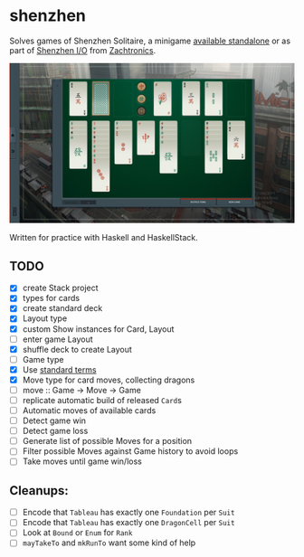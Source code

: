 # shenzhen

Solves games of Shenzhen Solitaire,
a minigame [available standalone](http://store.steampowered.com/app/570490/SHENZHEN_SOLITAIRE/)
or as part of [Shenzhen I/O](http://www.zachtronics.com/shenzhen-io/)
from [Zachtronics](http://www.zachtronics.com/).

![gameplay screenshot](screenshot.jpg)

Written for practice with Haskell and HaskellStack.

## TODO

  - [x] create Stack project
  - [x] types for cards
  - [x] create standard deck
  - [x] Layout type
  - [x] custom Show instances for Card, Layout
  - [ ] enter game Layout
  - [x] shuffle deck to create Layout
  - [ ] Game type
  - [x] Use [standard terms](https://en.wikipedia.org/wiki/Glossary_of_patience_terms)
  - [x] Move type for card moves, collecting dragons
  - [ ] move :: Game -> Move -> Game
  - [ ] replicate automatic build of released `Card`s
  - [ ] Automatic moves of available cards
  - [ ] Detect game win
  - [ ] Detect game loss
  - [ ] Generate list of possible Moves for a position
  - [ ] Filter possible Moves against Game history to avoid loops
  - [ ] Take moves until game win/loss

## Cleanups:
  - [ ] Encode that `Tableau` has exactly one `Foundation` per `Suit`
  - [ ] Encode that `Tableau` has exactly one `DragonCell` per `Suit`
  - [ ] Look at `Bound` or `Enum` for `Rank`
  - [ ] `mayTakeTo` and `mkRunTo` want some kind of help
